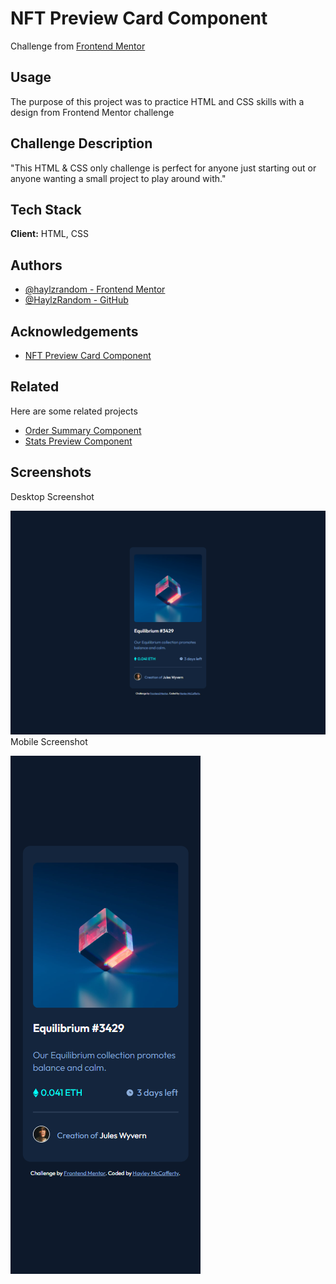 # NFT Preview Card Component

Challenge from [Frontend Mentor](https://www.frontendmentor.io/)

## Usage

The purpose of this project was to practice HTML and CSS skills with a design
from Frontend Mentor challenge

## Challenge Description

"This HTML & CSS only challenge is perfect for anyone just starting out or
anyone wanting a small project to play around with."

## Tech Stack

**Client:** HTML, CSS

## Authors

- [@haylzrandom - Frontend Mentor](https://www.frontendmentor.io/profile/HaylzRandom)
- [@HaylzRandom - GitHub](https://github.com/HaylzRandom)

## Acknowledgements

- [NFT Preview Card Component](https://www.frontendmentor.io/challenges/nft-preview-card-component-SbdUL_w0U)

## Related

Here are some related projects

- [Order Summary Component](https://github.com/HaylzRandom/order-summary-component)
- [Stats Preview Component](https://github.com/HaylzRandom/stats-preview-card-component)

## Screenshots

Desktop Screenshot 

!['Desktop Screenshot'](./screenshots/desktop-screenshot.png)
Mobile Screenshot 

!['Mobile Screenshot'](./screenshots/mobile-screenshot.png)
